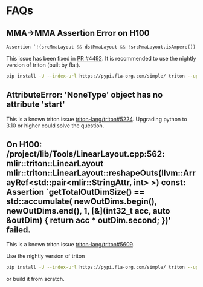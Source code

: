 # FAQs

## MMA->MMA Assertion Error on H100

```py
Assertion `!(srcMmaLayout && dstMmaLayout && !srcMmaLayout.isAmpere()) && "mma -> mma layout conversion is only supported on Ampere"' failed.
```

This issue has been fixed in [PR #4492](https://github.com/triton-lang/triton/pull/4492).
It is recommended to use the nightly version of triton (built by fla:).

```sh
pip install -U --index-url https://pypi.fla-org.com/simple/ triton --upgrade
```

## AttributeError: 'NoneType' object has no attribute 'start'

This is a known triton issue [triton-lang/triton#5224](https://github.com/triton-lang/triton/issues/5224).
Upgrading python to 3.10 or higher could solve the question.


## On H100: /project/lib/Tools/LinearLayout.cpp:562: mlir::triton::LinearLayout mlir::triton::LinearLayout::reshapeOuts(llvm::ArrayRef<std::pair<mlir::StringAttr, int> >) const: Assertion `getTotalOutDimSize() == std::accumulate( newOutDims.begin(), newOutDims.end(), 1, [&](int32_t acc, auto &outDim) { return acc * outDim.second; })' failed.

This is a known triton issue [triton-lang/triton#5609](https://github.com/triton-lang/triton/issues/5609).

Use the nightly version of triton
```sh
pip install -U --index-url https://pypi.fla-org.com/simple/ triton --upgrade
```
or build it from scratch.
